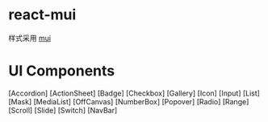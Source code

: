# react-mui

样式采用 [mui](https://github.com/dcloudio/mui)

# UI Components

[Accordion]
[ActionSheet]
[Badge]
[Checkbox]
[Gallery]
[Icon]
[Input]
[List]
[Mask]
[MediaList]
[OffCanvas]
[NumberBox]
[Popover]
[Radio]
[Range]
[Scroll]
[Slide]
[Switch]
[NavBar]
